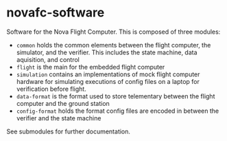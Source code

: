 # novafc-software

Software for the Nova Flight Computer.
This is composed of three modules: 
* `common` holds the common elements between the flight computer, the simulator, and the verifier.
This includes the state machine, data aquisition, and control
* `flight` is the main for the embedded flight computer
* `simulation` contains an implementations of mock flight computer hardware for simulating executions
of config files on a laptop for verification before flight.
* `data-format` is the format used to store telementary between the flight computer and the ground station
* `config-format` holds the format config files are encoded in between the verifier and the state machine

See submodules for further documentation.

